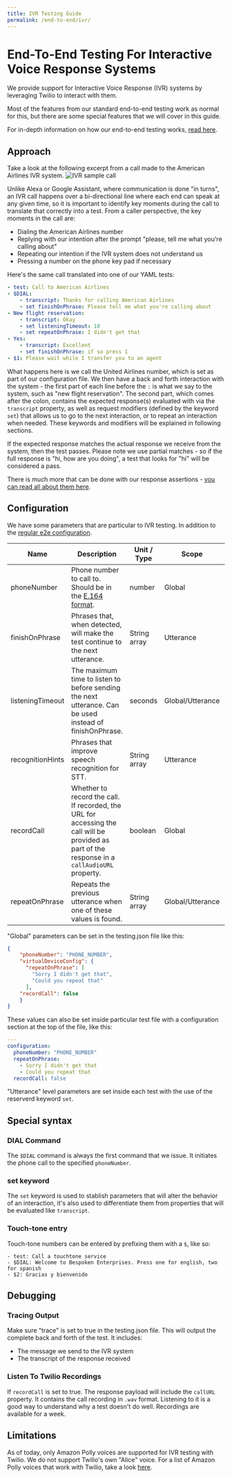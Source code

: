 ```yaml
---
title: IVR Testing Guide
permalink: /end-to-end/ivr/
---
```


# End-To-End Testing For Interactive Voice Response Systems
We provide support for Interactive Voice Response (IVR) systems by leveraging Twilio to interact with them.

Most of the features from our standard end-to-end testing work as normal for this, but there are some special features that we will cover in this guide.

For in-depth information on how our end-to-end testing works, [read here](/end-to-end/guide).

## Approach
Take a look at the following excerpt from a call made to the American Airlines IVR system.
![IVR sample call](assets/ivr-excerpt.gif)

Unlike Alexa or Google Assistant, where communication is done "in turns", an IVR call happens over a bi-directional line where each end can speak at any given time, so it is important to identify key moments during the call to translate that correctly into a test. From a caller perspective, the key moments in the call are:

- Dialing the American Airlines number
- Replying with our intention after the prompt "please, tell me what you're calling about"
- Repeating our intention if the IVR system does not understand us 
- Pressing a number on the phone key pad if necessary

Here's the same call translated into one of our YAML tests:

```yaml
- test: Call to American Airlines
- $DIAL: 
    - transcript: Thanks for calling American Airlines
    - set finishOnPhrase: Please tell me what you're calling about
- New flight reservation: 
    - transcript: Okay
    - set listeningTimeout: 10
    - set repeatOnPhrase: I didn't get that
- Yes: 
    - transcript: Excellent
    - set finishOnPhrase: if so press 1
- $1: Please wait while I transfer you to an agent
```

What happens here is we call the United Airlines number, which is set as part of our configuration file. We then have a back and forth interaction with the system - the first part of each line before the `:` is what we say to the system, such as "new flight reservation". The second part, which comes after the colon, contains the expected response(s) evaluated with via the `transcript` property, as well as request modifiers (defined by the keyword `set`) that allows us to go to the next interaction, or to repeat an interaction when needed. These keywords and modifiers will be explained in following sections.

If the expected response matches the actual response we receive from the system, then the test passes. Please note we use partial matches - so if the full response is "hi, how are you doing", a test that looks for "hi" will be considered a pass.

There is much more that can be done with our response assertions - [you can read all about them here](/end-to-end/guide/#assertions).

## Configuration
We have some parameters that are particular to IVR testing. In addition to the [regular e2e configuration](https://read.bespoken.io/end-to-end/guide/#configuration).

|Name|Description|Unit / Type|Scope|Default|
|--- |--- |--- |--- |--- |
|phoneNumber|Phone number to call to. Should be in the [E.164 format](https://www.twilio.com/docs/glossary/what-e164).|number|Global||
|finishOnPhrase|Phrases that, when detected, will make the test continue to the next utterance.|String array|Utterance||
|listeningTimeout|The maximum time to listen to before sending the next utterance. Can be used instead of finishOnPhrase.|seconds|Global/Utterance|45|
|recognitionHints|Phrases that improve speech recognition for STT.|String array|Utterance||
|recordCall|Whether to record the call. If recorded, the URL for accessing the call will be provided as part of the response in a `callAudioURL` property.|boolean|Global|FALSE|
|repeatOnPhrase|Repeats the previous utterance when one of these values is found.|String array|Global/Utterance||

"Global" parameters can be set in the testing.json file like this:
```json
{
    "phoneNumber": "PHONE_NUMBER",
    "virtualDeviceConfig": {
      "repeatOnPhrase": [
        "Sorry I didn't get that",
        "Could you repeat that"
      ],
    "recordCall": false
	}
}
```

These values can also be set inside particular test file with a configuration section at the top of the file, like this:
```yaml
---
configuration:
  phoneNumber: "PHONE_NUMBER"
  repeatOnPhrase:
    - Sorry I didn't get that
    - Could you repeat that
  recordCall: false
```

"Utterance" level parameters are set inside each test with the use of the reserverd keyword `set`.

## Special syntax
### DIAL Command
The `$DIAL` command is always the first command that we issue. It initiates the phone call to the specified `phoneNumber`.

### set keyword
The `set` keyword is used to stablish parameters that will alter the behavior of an interaction, it's also used to differentiate them from properties that will be evaluated like `transcript`. 

### Touch-tone entry
Touch-tone numbers can be entered by prefixing them with a `$`, like so:
```
- test: Call a touchtone service
- $DIAL: Welcome to Bespoken Enterprises. Press one for english, two for spanish
- $2: Gracias y bienvenido
```

## Debugging
### Tracing Output
Make sure "trace" is set to true in the testing.json file. This will output the complete back and forth of the test. It includes:
* The message we send to the IVR system
* The transcript of the response received

### Listen To Twilio Recordings
If `recordCall` is set to true. The response payload will include the `callURL` property. It contains the call recording in `.wav` format. Listening to it is a good way to understand why a test doesn't do well. Recordings are available for a week.

## Limitations
As of today, only Amazon Polly voices are supported for IVR testing with Twilio. We do not support Twilio's own "Alice" voice. For a list of Amazon Polly voices that work with Twilio, take a look [here](https://support.twilio.com/hc/en-us/articles/223132827-What-Languages-can-the-Say-TwiML-Verb-Speak-).
